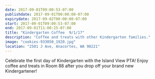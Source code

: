 ```yaml
---
date: 2017-09-01T09:00:53-07:00
publishdate: 2017-09-01T00:00:00-07:00
expirydate: 2017-09-02T00:00:00-07:00
start: 2017-09-01T09:00:53-07:00
end: 2017-09-01T11:00:25-07:00
title: "Kindergarten Coffee  9/1/17"
description: "Coffee and treats with other Kindergarten families."
image: "cookies-933050_1920.jpg"
location: "2501 J Ave, Anacortes, WA 98221"
---
```


Celebrate the first day of Kindergarten with the Island View PTA! Enjoy coffee and treats in Room 88 after you drop off your brand new Kindergartener!